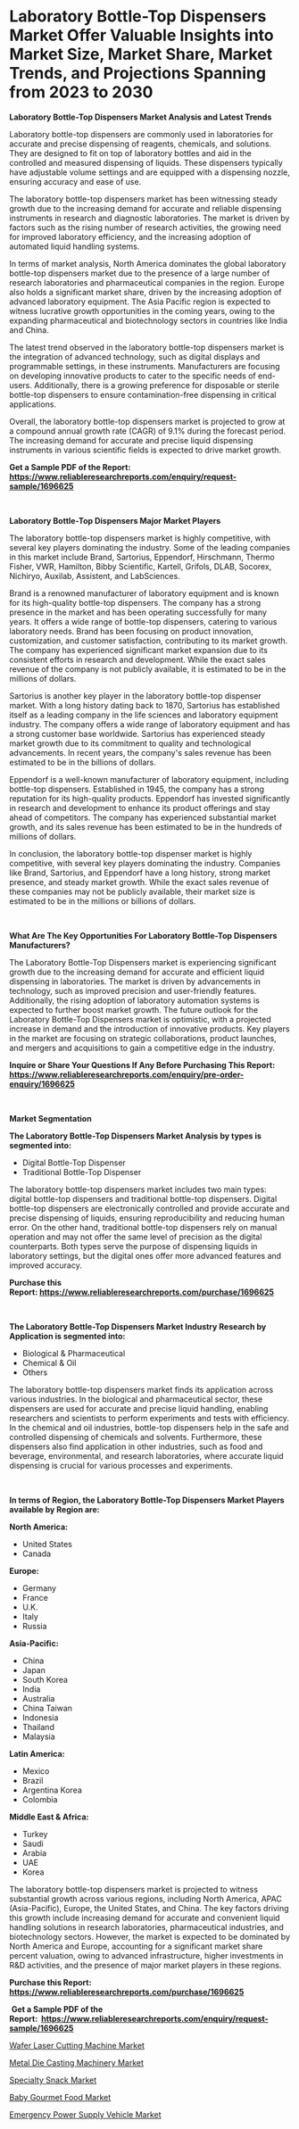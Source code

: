 <p><h1>Laboratory Bottle-Top Dispensers Market Offer Valuable Insights into Market Size, Market Share, Market Trends, and Projections Spanning from 2023 to 2030</h1></p><p><strong>Laboratory Bottle-Top Dispensers Market Analysis and Latest Trends</strong></p>
<p><p>Laboratory bottle-top dispensers are commonly used in laboratories for accurate and precise dispensing of reagents, chemicals, and solutions. They are designed to fit on top of laboratory bottles and aid in the controlled and measured dispensing of liquids. These dispensers typically have adjustable volume settings and are equipped with a dispensing nozzle, ensuring accuracy and ease of use.</p><p>The laboratory bottle-top dispensers market has been witnessing steady growth due to the increasing demand for accurate and reliable dispensing instruments in research and diagnostic laboratories. The market is driven by factors such as the rising number of research activities, the growing need for improved laboratory efficiency, and the increasing adoption of automated liquid handling systems.</p><p>In terms of market analysis, North America dominates the global laboratory bottle-top dispensers market due to the presence of a large number of research laboratories and pharmaceutical companies in the region. Europe also holds a significant market share, driven by the increasing adoption of advanced laboratory equipment. The Asia Pacific region is expected to witness lucrative growth opportunities in the coming years, owing to the expanding pharmaceutical and biotechnology sectors in countries like India and China.</p><p>The latest trend observed in the laboratory bottle-top dispensers market is the integration of advanced technology, such as digital displays and programmable settings, in these instruments. Manufacturers are focusing on developing innovative products to cater to the specific needs of end-users. Additionally, there is a growing preference for disposable or sterile bottle-top dispensers to ensure contamination-free dispensing in critical applications.</p><p>Overall, the laboratory bottle-top dispensers market is projected to grow at a compound annual growth rate (CAGR) of 9.1% during the forecast period. The increasing demand for accurate and precise liquid dispensing instruments in various scientific fields is expected to drive market growth.</p></p>
<p><strong>Get a Sample PDF of the Report:&nbsp; <a href="https://www.reliableresearchreports.com/enquiry/request-sample/1696625">https://www.reliableresearchreports.com/enquiry/request-sample/1696625</a></strong></p>
<p>&nbsp;</p>
<p><strong>Laboratory Bottle-Top Dispensers Major Market Players</strong></p>
<p><p>The laboratory bottle-top dispensers market is highly competitive, with several key players dominating the industry. Some of the leading companies in this market include Brand, Sartorius, Eppendorf, Hirschmann, Thermo Fisher, VWR, Hamilton, Bibby Scientific, Kartell, Grifols, DLAB, Socorex, Nichiryo, Auxilab, Assistent, and LabSciences.</p><p>Brand is a renowned manufacturer of laboratory equipment and is known for its high-quality bottle-top dispensers. The company has a strong presence in the market and has been operating successfully for many years. It offers a wide range of bottle-top dispensers, catering to various laboratory needs. Brand has been focusing on product innovation, customization, and customer satisfaction, contributing to its market growth. The company has experienced significant market expansion due to its consistent efforts in research and development. While the exact sales revenue of the company is not publicly available, it is estimated to be in the millions of dollars.</p><p>Sartorius is another key player in the laboratory bottle-top dispenser market. With a long history dating back to 1870, Sartorius has established itself as a leading company in the life sciences and laboratory equipment industry. The company offers a wide range of laboratory equipment and has a strong customer base worldwide. Sartorius has experienced steady market growth due to its commitment to quality and technological advancements. In recent years, the company's sales revenue has been estimated to be in the billions of dollars.</p><p>Eppendorf is a well-known manufacturer of laboratory equipment, including bottle-top dispensers. Established in 1945, the company has a strong reputation for its high-quality products. Eppendorf has invested significantly in research and development to enhance its product offerings and stay ahead of competitors. The company has experienced substantial market growth, and its sales revenue has been estimated to be in the hundreds of millions of dollars.</p><p>In conclusion, the laboratory bottle-top dispenser market is highly competitive, with several key players dominating the industry. Companies like Brand, Sartorius, and Eppendorf have a long history, strong market presence, and steady market growth. While the exact sales revenue of these companies may not be publicly available, their market size is estimated to be in the millions or billions of dollars.</p></p>
<p>&nbsp;</p>
<p><strong>What Are The Key Opportunities For Laboratory Bottle-Top Dispensers Manufacturers?</strong></p>
<p><p>The Laboratory Bottle-Top Dispensers market is experiencing significant growth due to the increasing demand for accurate and efficient liquid dispensing in laboratories. The market is driven by advancements in technology, such as improved precision and user-friendly features. Additionally, the rising adoption of laboratory automation systems is expected to further boost market growth. The future outlook for the Laboratory Bottle-Top Dispensers market is optimistic, with a projected increase in demand and the introduction of innovative products. Key players in the market are focusing on strategic collaborations, product launches, and mergers and acquisitions to gain a competitive edge in the industry.</p></p>
<p><strong>Inquire or Share Your Questions If Any Before Purchasing This Report: <a href="https://www.reliableresearchreports.com/enquiry/pre-order-enquiry/1696625">https://www.reliableresearchreports.com/enquiry/pre-order-enquiry/1696625</a></strong></p>
<p>&nbsp;</p>
<p><strong>Market Segmentation</strong></p>
<p><strong>The Laboratory Bottle-Top Dispensers Market Analysis by types is segmented into:</strong></p>
<p><ul><li>Digital Bottle-Top Dispenser</li><li>Traditional Bottle-Top Dispenser</li></ul></p>
<p><p>The laboratory bottle-top dispensers market includes two main types: digital bottle-top dispensers and traditional bottle-top dispensers. Digital bottle-top dispensers are electronically controlled and provide accurate and precise dispensing of liquids, ensuring reproducibility and reducing human error. On the other hand, traditional bottle-top dispensers rely on manual operation and may not offer the same level of precision as the digital counterparts. Both types serve the purpose of dispensing liquids in laboratory settings, but the digital ones offer more advanced features and improved accuracy.</p></p>
<p><strong>Purchase this Report:&nbsp;<a href="https://www.reliableresearchreports.com/purchase/1696625">https://www.reliableresearchreports.com/purchase/1696625</a></strong></p>
<p>&nbsp;</p>
<p><strong>The Laboratory Bottle-Top Dispensers Market Industry Research by Application is segmented into:</strong></p>
<p><ul><li>Biological & Pharmaceutical</li><li>Chemical & Oil</li><li>Others</li></ul></p>
<p><p>The laboratory bottle-top dispensers market finds its application across various industries. In the biological and pharmaceutical sector, these dispensers are used for accurate and precise liquid handling, enabling researchers and scientists to perform experiments and tests with efficiency. In the chemical and oil industries, bottle-top dispensers help in the safe and controlled dispensing of chemicals and solvents. Furthermore, these dispensers also find application in other industries, such as food and beverage, environmental, and research laboratories, where accurate liquid dispensing is crucial for various processes and experiments.</p></p>
<p>&nbsp;</p>
<p><strong>In terms of Region, the Laboratory Bottle-Top Dispensers Market Players available by Region are:</strong></p>
<p>
    <p> <strong> North America: </strong>
        <ul>
            <li>United States</li>
            <li>Canada</li>
        </ul>
        </p> 
    <p> <strong> Europe: </strong>
        <ul>
            <li>Germany</li>
            <li>France</li>
            <li>U.K.</li>
            <li>Italy</li>
            <li>Russia</li>
        </ul>
        </p> 
    <p> <strong> Asia-Pacific: </strong>
        <ul>
            <li>China</li>
            <li>Japan</li>
            <li>South Korea</li>
            <li>India</li>
            <li>Australia</li>
            <li>China Taiwan</li>
            <li>Indonesia</li>
            <li>Thailand</li>
            <li>Malaysia</li>
        </ul>
        </p> 
    <p> <strong> Latin America: </strong>
        <ul>
            <li>Mexico</li>
            <li>Brazil</li>
            <li>Argentina Korea</li>
            <li>Colombia</li>
        </ul>
        </p> 
    <p> <strong> Middle East & Africa: </strong>
        <ul>
            <li>Turkey</li>
            <li>Saudi</li>
            <li>Arabia</li>
            <li>UAE</li>
            <li>Korea</li>
        </ul>
    </p>
    </p>
<p><p>The laboratory bottle-top dispensers market is projected to witness substantial growth across various regions, including North America, APAC (Asia-Pacific), Europe, the United States, and China. The key factors driving this growth include increasing demand for accurate and convenient liquid handling solutions in research laboratories, pharmaceutical industries, and biotechnology sectors. However, the market is expected to be dominated by North America and Europe, accounting for a significant market share percent valuation, owing to advanced infrastructure, higher investments in R&D activities, and the presence of major market players in these regions.</p></p>
<p><strong>Purchase this Report: <a href="https://www.reliableresearchreports.com/purchase/1696625">https://www.reliableresearchreports.com/purchase/1696625</a></strong></p>
<p>&nbsp;<strong>Get a Sample PDF of the Report:&nbsp;&nbsp;<a href="https://www.reliableresearchreports.com/enquiry/request-sample/1696625">https://www.reliableresearchreports.com/enquiry/request-sample/1696625</a></strong></p>
<p><strong></strong></p>
<p><p><a href="https://www.linkedin.com/pulse/wafer-laser-cutting-machine-market-share-amp-new-trends-juyrc/">Wafer Laser Cutting Machine Market</a></p><p><a href="https://www.linkedin.com/pulse/metal-die-casting-machinery-market-challenges-opportunities-zwr7c/">Metal Die Casting Machinery Market</a></p><p><a href="https://medium.com/@clayreinger/specialty-snack-market-size-cagr-trends-2024-2030-181ae69cbda8">Specialty Snack Market</a></p><p><a href="https://medium.com/@ardithlynch1906/baby-gourmet-food-market-outlook-industry-overview-and-forecast-2023-to-2030-d8ee430bae2c">Baby Gourmet Food Market</a></p><p><a href="https://www.linkedin.com/pulse/emergency-power-supply-vehicle-market-size-share-global-awioc/">Emergency Power Supply Vehicle Market</a></p></p>